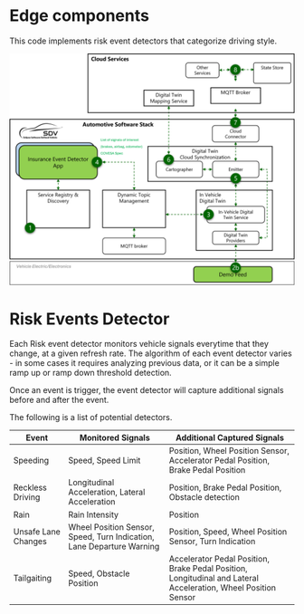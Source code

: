 <!--
SPDX-FileCopyrightText: 2023 Contributors to the Eclipse Foundation

See the NOTICE file(s) distributed with this work for additional
information regarding copyright ownership.

Licensed under the Apache License, Version 2.0 (the "License");
you may not use this file except in compliance with the License.
You may obtain a copy of the License at

     http://www.apache.org/licenses/LICENSE-2.0

Unless required by applicable law or agreed to in writing, software
distributed under the License is distributed on an "AS IS" BASIS,
WITHOUT WARRANTIES OR CONDITIONS OF ANY KIND, either express or implied.
See the License for the specific language governing permissions and
limitations under the License.

SPDX-License-Identifier: Apache-2.0
-->
# Edge components

This code implements risk event detectors that categorize driving style.

![Edge Overview](../../docs/images/edge-overview.png)

# Risk Events Detector

Each Risk event detector monitors vehicle signals everytime that they change, at a given refresh rate. The algorithm of each event detector varies - in some cases it requires analyzing previous data, or it can be a simple ramp up or ramp down threshold detection.

Once an event is trigger, the event detector will capture additional signals before and after the event.

The following is a list of potential detectors.


| Event             | Monitored Signals             |   Additional Captured Signals    |
|-------------------|-------------------------------|-----------------------|
| Speeding          | Speed, Speed Limit            | Position, Wheel Position Sensor, Accelerator Pedal Position, Brake Pedal Position |
| Reckless Driving  | Longitudinal Acceleration, Lateral Acceleration | Position, Brake Pedal Position, Obstacle detection |
| Rain              | Rain Intensity                | Position  |
| Unsafe Lane Changes | Wheel Position Sensor, Speed, Turn Indication, Lane Departure Warning | Position, Speed, Wheel Position Sensor, Turn Indication |
| Tailgaiting       | Speed, Obstacle Position      | Accelerator Pedal Position, Brake Pedal Position, Longitudinal and Lateral Acceleration, Wheel Position Sensor |